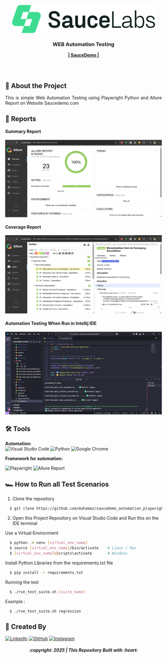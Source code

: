 <div>
<p align="center">
    <a href="https://www.saucedemo.com/">
       <img src="https://github.com/muhamaz/SauceDemo-Serenity-BDD/blob/master/img/logo.png" alt="Logo" height="90">
    </a>
  <br/>
    <h3 align="center">WEB Automation Testing</h4>
    <a href="https://www.saucedemo.com/"><p align="center"><b>| SauceDemo |</b></p></a>
  <br />
  <br />
</p>
</div>

## 📑 About the Project

<p align="justify">This is simple Web Automation Testing using Playwright Python and Allure Report on Website Saucedemo.com</p>

## 📝 Reports

#### Summary Report
![report-Web-summary](https://github.com/muhamaz/saucedemo_automation_playwright_python/blob/main/report_screenshots/Screenshot_9.png)

#### Coverage Report
![report-Web-coverage](https://github.com/muhamaz/saucedemo_automation_playwright_python/blob/main/report_screenshots/Screenshot_10.png)

#### Automation Testing When Run in Intellij IDE
![report-api-runningtest](https://github.com/muhamaz/saucedemo_automation_playwright_python/blob/main/report_screenshots/Screenshot_8.png)

## 🛠 Tools

**Automation:**  
![Visual Studio Code](https://img.shields.io/badge/Visual%20Studio%20Code-0078d7.svg?style=for-the-badge&logo=visual-studio-code&logoColor=white)
![Python](https://img.shields.io/badge/python-3670A0?style=for-the-badge&logo=python&logoColor=ffdd54)
![Google Chrome](https://img.shields.io/badge/Google%20Chrome-4285F4?style=for-the-badge&logo=GoogleChrome&logoColor=white)

**Framework for automation:**

![Playwright](https://img.shields.io/badge/-playwright-%232EAD33?style=for-the-badge&logo=playwright&logoColor=white)
![Allure Report](https://img.shields.io/badge/Allure-Report-success?style=for-the-badge&logo=allure)

## 🏎️ How to Run all Test Scenarios

1. Clone the repository
```bash
  $ git clone https://github.com/muhamaz/saucedemo_automation_playwright_python.git
```

2. Open  this Project Repository on Visual Studio Code and Run this on the IDE terminal

Use a Virtual Environment
```bash
  $ python -m venv [virtual_env_name]
  $ source [virtual_env_name]/bin/activate    # Linux / Mac
  $ [virtual_env_name]\Scripts\activate       # Windows
```
Install Python Libraries from the requirements.txt file
```bash
  $ pip install -r requirements.txt
```
Running the test
```bash
  $ ./run_test_suite.sh [suite_name]
```
Example :
```bash
  $ ./run_test_suite.sh regression
```


## 📱 Created By

[![LinkedIn](https://img.shields.io/badge/-MHumam%20Zaky-white?style=for-the-badge&logo=linkedin&logoColor=blue)](https://www.linkedin.com/in/muhammad-humam-zaky-139369170/)
[![GitHub](https://img.shields.io/badge/-MhumamZaky-white?style=for-the-badge&logo=github&logoColor=black)](https://github.com/muhamaz)
[![Instagram](https://img.shields.io/badge/Instagram-%23E4405F.svg?style=for-the-badge&logo=Instagram&logoColor=white)](https://www.instagram.com/zaakzak_)

<h5>
<p align="center">:copyright: 2025 | This Repository Built with :heart:</p>
</h5>